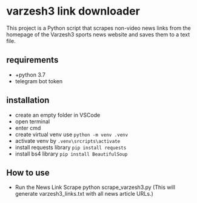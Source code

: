 # varzesh3 link downloader
This project is a Python script that scrapes non-video news links from the homepage of the Varzesh3 sports news website and saves them to a text file.
## requirements
- +python 3.7
- telegram bot token
## installation
- create an empty folder in VSCode
- open terminal
- enter cmd
- create virtual venv use `python -m venv .venv`
- activate venv by `.venv\srcripts\activate`
- install requests library `pip install requests`
- install bs4 library `pip install BeautifulSoup`
## How to use
- Run the News Link Scrape python scrape_varzesh3.py
(This will generate varzesh3_links.txt with all news article URLs.)